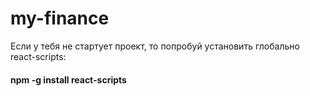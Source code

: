 # my-finance

Если у тебя не стартует проект, то попробуй установить глобально react-scripts:
#### npm -g install react-scripts
